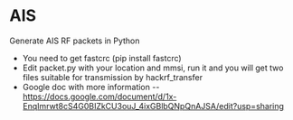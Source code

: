 # AIS
Generate AIS RF packets in Python
- You need to get fastcrc (pip install fastcrc)
- Edit packet.py with your location and mmsi, run it and you will get two files suitable for transmission by hackrf_transfer
- Google doc with more information
-- https://docs.google.com/document/d/1x-EnqImrwt8cS4G0BIZkCU3ouJ_4ixGBlbQNpQnAJSA/edit?usp=sharing
